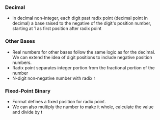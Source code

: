 ### Decimal 
- In decimal non-integer, each digit past radix point (decimal point in decimal) a base raised to the negative of the digit's position number, starting at 1 as first position after radix point


### Other Bases
- Real numbers for other bases follow the same logic as for the decimal. We can extend the idea of digit positions to include negative position numbers.
- Radix point separates integer portion from the fractional portion of the number
- N-digit non-negative number with radix r 


### Fixed-Point Binary
- Format defines a fixed position for radix point.
- We can also multiply the number to make it whole, calculate the value and divide by t